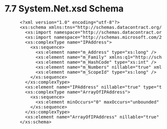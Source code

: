 <html dir="LTR" xmlns:mshelp="http://msdn.microsoft.com/mshelp" xmlns:ddue="http://ddue.schemas.microsoft.com/authoring/2003/5" xmlns:xlink="http://www.w3.org/1999/xlink" xmlns:tool="http://www.microsoft.com/tooltip">
 <body>
 <div id="header">
 <h1 class="heading">7.7 System.Net.xsd Schema</h1>
 </div>
 <div id="mainSection">
 <div id="mainBody">
 <div id="allHistory" class="saveHistory"></div>
 <div id="sectionSection0" class="section" name="collapseableSection">
 

<dl>
<dd>
<div><pre> &lt;?xml version=&quot;1.0&quot; encoding=&quot;utf-8&quot;?&gt;
 &lt;xs:schema xmlns:tns=&quot;http://schemas.datacontract.org/2004/07/System.Net&quot; elementFormDefault=&quot;qualified&quot; targetNamespace=&quot;http://schemas.datacontract.org/2004/07/System.Net&quot; xmlns:xs=&quot;http://www.w3.org/2001/XMLSchema&quot;&gt;
   &lt;xs:import namespace=&quot;http://schemas.datacontract.org/2004/07/System.Net.Sockets&quot; /&gt;
   &lt;xs:import namespace=&quot;http://schemas.microsoft.com/2003/10/Serialization/Arrays&quot; /&gt;
   &lt;xs:complexType name=&quot;IPAddress&quot;&gt;
     &lt;xs:sequence&gt;
       &lt;xs:element name=&quot;m_Address&quot; type=&quot;xs:long&quot; /&gt;
       &lt;xs:element name=&quot;m_Family&quot; xmlns:q1=&quot;http://schemas.datacontract.org/2004/07/System.Net.Sockets&quot; type=&quot;q1:AddressFamily&quot; /&gt;
       &lt;xs:element name=&quot;m_HashCode&quot; type=&quot;xs:int&quot; /&gt;
       &lt;xs:element name=&quot;m_Numbers&quot; nillable=&quot;true&quot; xmlns:q2=&quot;http://schemas.microsoft.com/2003/10/Serialization/Arrays&quot; type=&quot;q2:ArrayOfunsignedShort&quot; /&gt;
       &lt;xs:element name=&quot;m_ScopeId&quot; type=&quot;xs:long&quot; /&gt;
     &lt;/xs:sequence&gt;
   &lt;/xs:complexType&gt;
   &lt;xs:element name=&quot;IPAddress&quot; nillable=&quot;true&quot; type=&quot;tns:IPAddress&quot; /&gt;
   &lt;xs:complexType name=&quot;ArrayOfIPAddress&quot;&gt;
     &lt;xs:sequence&gt;
       &lt;xs:element minOccurs=&quot;0&quot; maxOccurs=&quot;unbounded&quot; name=&quot;IPAddress&quot; nillable=&quot;true&quot; type=&quot;tns:IPAddress&quot; /&gt;
     &lt;/xs:sequence&gt;
   &lt;/xs:complexType&gt;
   &lt;xs:element name=&quot;ArrayOfIPAddress&quot; nillable=&quot;true&quot; type=&quot;tns:ArrayOfIPAddress&quot; /&gt;
 &lt;/xs:schema&gt;
  
</pre></div>
</dd></dl>


 </div>
 </div>
 </div>
 </body>
</html>